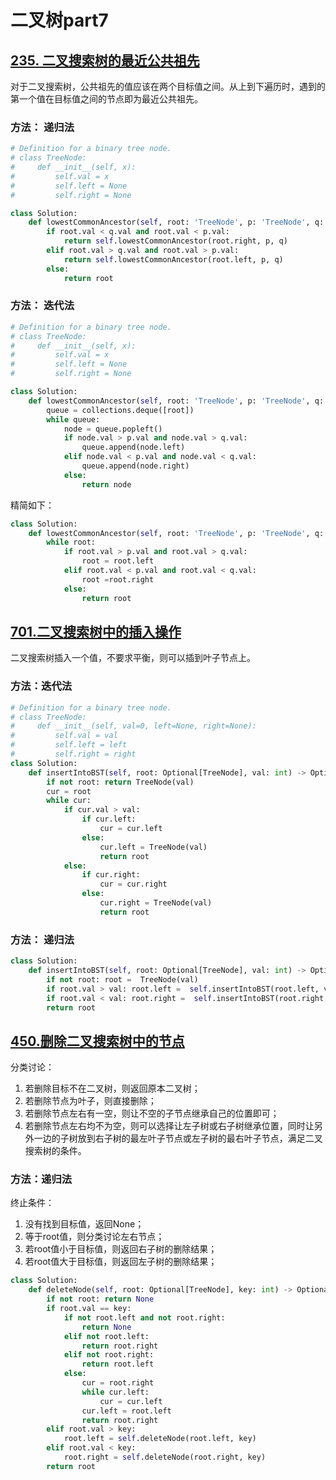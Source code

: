 # 二叉树part7
## [235. 二叉搜索树的最近公共祖先](https://leetcode.cn/problems/lowest-common-ancestor-of-a-binary-search-tree/)
对于二叉搜索树，公共祖先的值应该在两个目标值之间。从上到下遍历时，遇到的第一个值在目标值之间的节点即为最近公共祖先。

### 方法： 递归法

```python
# Definition for a binary tree node.
# class TreeNode:
#     def __init__(self, x):
#         self.val = x
#         self.left = None
#         self.right = None

class Solution:
    def lowestCommonAncestor(self, root: 'TreeNode', p: 'TreeNode', q: 'TreeNode') -> 'TreeNode':
        if root.val < q.val and root.val < p.val:   
            return self.lowestCommonAncestor(root.right, p, q)
        elif root.val > q.val and root.val > p.val:
            return self.lowestCommonAncestor(root.left, p, q)
        else:
            return root
```
### 方法： 迭代法

```python
# Definition for a binary tree node.
# class TreeNode:
#     def __init__(self, x):
#         self.val = x
#         self.left = None
#         self.right = None

class Solution:
    def lowestCommonAncestor(self, root: 'TreeNode', p: 'TreeNode', q: 'TreeNode') -> 'TreeNode':
        queue = collections.deque([root])
        while queue:
            node = queue.popleft()
            if node.val > p.val and node.val > q.val:
                queue.append(node.left)
            elif node.val < p.val and node.val < q.val:
                queue.append(node.right)
            else:
                return node
```
精简如下：
```python
class Solution:
    def lowestCommonAncestor(self, root: 'TreeNode', p: 'TreeNode', q: 'TreeNode') -> 'TreeNode':
        while root:
            if root.val > p.val and root.val > q.val:
                root = root.left
            elif root.val < p.val and root.val < q.val:
                root =root.right
            else:
                return root
```

## [701.二叉搜索树中的插入操作](https://leetcode.cn/problems/insert-into-a-binary-search-tree/description/)

二叉搜索树插入一个值，不要求平衡，则可以插到叶子节点上。
### 方法：迭代法

```python
# Definition for a binary tree node.
# class TreeNode:
#     def __init__(self, val=0, left=None, right=None):
#         self.val = val
#         self.left = left
#         self.right = right
class Solution:
    def insertIntoBST(self, root: Optional[TreeNode], val: int) -> Optional[TreeNode]:
        if not root: return TreeNode(val)
        cur = root
        while cur:
            if cur.val > val: 
                if cur.left: 
                    cur = cur.left
                else:
                    cur.left = TreeNode(val)
                    return root
            else:
                if cur.right:
                    cur = cur.right
                else:
                    cur.right = TreeNode(val)
                    return root
```

### 方法： 递归法

```python
class Solution:
    def insertIntoBST(self, root: Optional[TreeNode], val: int) -> Optional[TreeNode]:
        if not root: root =  TreeNode(val)
        if root.val > val: root.left =  self.insertIntoBST(root.left, val)
        if root.val < val: root.right =  self.insertIntoBST(root.right, val)
        return root
```

## [450.删除二叉搜索树中的节点](https://leetcode.cn/problems/delete-node-in-a-bst/)
分类讨论：
1. 若删除目标不在二叉树，则返回原本二叉树；
2. 若删除节点为叶子，则直接删除；
3. 若删除节点左右有一空，则让不空的子节点继承自己的位置即可；
4. 若删除节点左右均不为空，则可以选择让左子树或右子树继承位置，同时让另外一边的子树放到右子树的最左叶子节点或左子树的最右叶子节点，满足二叉搜索树的条件。

### 方法：递归法
终止条件： 
1. 没有找到目标值，返回None；
2. 等于root值，则分类讨论左右节点；
3. 若root值小于目标值，则返回右子树的删除结果；
4. 若root值大于目标值，则返回左子树的删除结果；

```python
class Solution:
    def deleteNode(self, root: Optional[TreeNode], key: int) -> Optional[TreeNode]:
        if not root: return None
        if root.val == key:
            if not root.left and not root.right:
                return None
            elif not root.left:
                return root.right
            elif not root.right:
                return root.left
            else:
                cur = root.right
                while cur.left:
                    cur = cur.left
                cur.left = root.left
                return root.right
        elif root.val > key:
            root.left = self.deleteNode(root.left, key)
        elif root.val < key:
            root.right = self.deleteNode(root.right, key)
        return root

```


